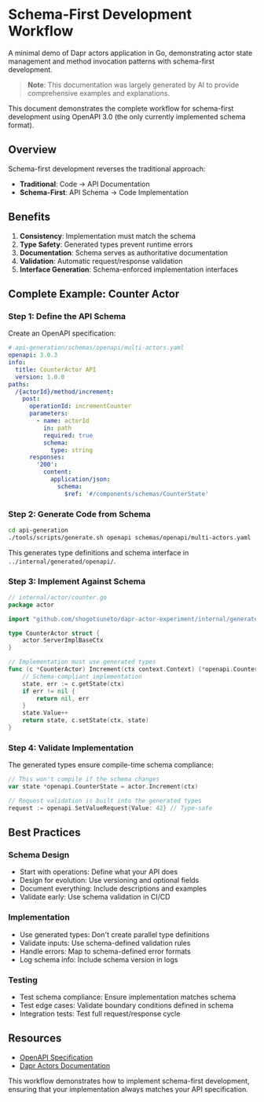 # Schema-First Development Workflow

A minimal demo of Dapr actors application in Go, demonstrating actor state management and method invocation patterns with schema-first development.

> **Note**: This documentation was largely generated by AI to provide comprehensive examples and explanations.

This document demonstrates the complete workflow for schema-first development using OpenAPI 3.0 (the only currently implemented schema format).

## Overview

Schema-first development reverses the traditional approach:
- **Traditional**: Code → API Documentation
- **Schema-First**: API Schema → Code Implementation

## Benefits

1. **Consistency**: Implementation must match the schema
2. **Type Safety**: Generated types prevent runtime errors
3. **Documentation**: Schema serves as authoritative documentation
4. **Validation**: Automatic request/response validation
5. **Interface Generation**: Schema-enforced implementation interfaces

## Complete Example: Counter Actor

### Step 1: Define the API Schema

Create an OpenAPI specification:

```yaml
# api-generation/schemas/openapi/multi-actors.yaml
openapi: 3.0.3
info:
  title: CounterActor API
  version: 1.0.0
paths:
  /{actorId}/method/increment:
    post:
      operationId: incrementCounter
      parameters:
        - name: actorId
          in: path
          required: true
          schema:
            type: string
      responses:
        '200':
          content:
            application/json:
              schema:
                $ref: '#/components/schemas/CounterState'
```

### Step 2: Generate Code from Schema

```bash
cd api-generation
./tools/scripts/generate.sh openapi schemas/openapi/multi-actors.yaml
```

This generates type definitions and schema interface in `../internal/generated/openapi/`.

### Step 3: Implement Against Schema

```go
// internal/actor/counter.go
package actor

import "github.com/shogotsuneto/dapr-actor-experiment/internal/generated/openapi"

type CounterActor struct {
    actor.ServerImplBaseCtx
}

// Implementation must use generated types
func (c *CounterActor) Increment(ctx context.Context) (*openapi.CounterState, error) {
    // Schema-compliant implementation
    state, err := c.getState(ctx)
    if err != nil {
        return nil, err
    }
    state.Value++
    return state, c.setState(ctx, state)
}
```

### Step 4: Validate Implementation

The generated types ensure compile-time schema compliance:

```go
// This won't compile if the schema changes
var state *openapi.CounterState = actor.Increment(ctx)

// Request validation is built into the generated types
request := openapi.SetValueRequest{Value: 42} // Type-safe
```

## Best Practices

### Schema Design
- Start with operations: Define what your API does
- Design for evolution: Use versioning and optional fields
- Document everything: Include descriptions and examples
- Validate early: Use schema validation in CI/CD

### Implementation
- Use generated types: Don't create parallel type definitions
- Validate inputs: Use schema-defined validation rules
- Handle errors: Map to schema-defined error formats
- Log schema info: Include schema version in logs

### Testing
- Test schema compliance: Ensure implementation matches schema
- Test edge cases: Validate boundary conditions defined in schema
- Integration tests: Test full request/response cycle

## Resources

- [OpenAPI Specification](https://swagger.io/specification/)
- [Dapr Actors Documentation](https://docs.dapr.io/developing-applications/building-blocks/actors/)

This workflow demonstrates how to implement schema-first development, ensuring that your implementation always matches your API specification.